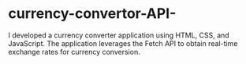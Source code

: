 # currency-convertor-API-
I developed a currency converter application using HTML, CSS, and JavaScript. The application leverages the Fetch API to obtain real-time exchange rates for currency conversion.
